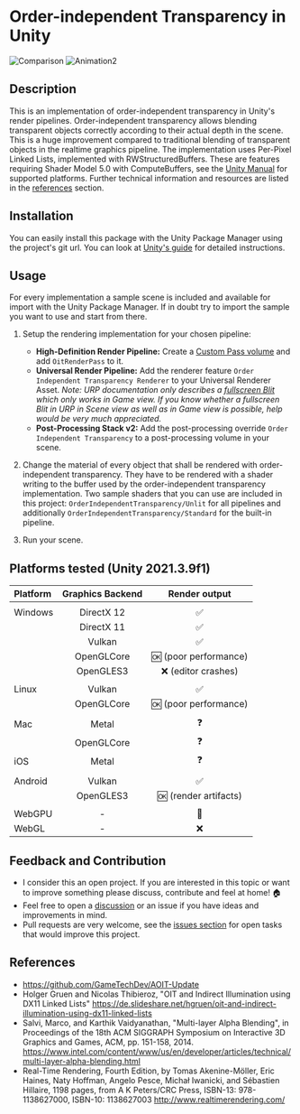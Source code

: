 # Order-independent Transparency in Unity

![Comparison](Screenshots/Comparison.gif) ![Animation2](Screenshots/transparent-statues.gif)

## Description

This is an implementation of order-independent transparency in Unity's render pipelines.
Order-independent transparency allows blending transparent objects correctly according to their actual depth in the
scene.
This is a huge improvement compared to traditional blending of transparent objects in the realtime graphics pipeline.
The implementation uses Per-Pixel Linked Lists, implemented with RWStructuredBuffers.
These are features requiring Shader Model 5.0 with ComputeBuffers, see
the [Unity Manual](https://docs.unity3d.com/Manual/SL-ShaderCompileTargets.html) for supported platforms.
Further technical information and resources are listed in the [references](#References) section.

## Installation

You can easily install this package with the Unity Package Manager using the project's git url. You can look
at [Unity's guide](https://docs.unity3d.com/Manual/upm-ui-giturl.html) for detailed instructions.

## Usage

For every implementation a sample scene is included and available for import with the Unity Package Manager. 
If in doubt try to import the sample you want to use and start from there.

1. Setup the rendering implementation for your chosen pipeline: 
   - **High-Definition Render Pipeline:** Create a [Custom Pass volume](https://docs.unity3d.com/Packages/com.unity.render-pipelines.high-definition@12.1/manual/Custom-Pass-Creating.html) and add `OitRenderPass` to it.
   - **Universal Render Pipeline:** Add the renderer feature `Order Independent Transparency Renderer` to your Universal Renderer Asset. _Note: URP documentation only describes a [fullscreen Blit](https://docs.unity3d.com/Packages/com.unity.render-pipelines.universal@15.0/manual/renderer-features/how-to-fullscreen-blit.html) which only works in Game view. If you know whether a fullscreen Blit in URP in Scene view as well as in Game view is possible, help would be very much appreciated._
   - **Post-Processing Stack v2:** Add the post-processing override `Order Independent Transparency` to a post-processing volume in your scene.
   
2. Change the material of every object that shall be rendered with order-independent transparency. They have to be rendered with a shader writing to the buffer used by the order-independent transparency implementation. Two sample shaders that you can use are included in this project: `OrderIndependentTransparency/Unlit` for all pipelines and additionally `OrderIndependentTransparency/Standard` for the built-in pipeline.
   
3. Run your scene.

## Platforms tested (Unity 2021.3.9f1)

| Platform | Graphics Backend |      Render output      |
| :------- | :--------------: |:-----------------------:|
|          |
| Windows  |    DirectX 12    |   :white_check_mark:    |
|          |    DirectX 11    |   :white_check_mark:    |
|          |      Vulkan      |   :white_check_mark:    |
|          |    OpenGLCore    | :ok: (poor performance) |
|          |    OpenGLES3     |  :x: (editor crashes)   |
|          |
| Linux    |      Vulkan      |   :white_check_mark:    |
|          |    OpenGLCore    | :ok: (poor performance) |
|          |
| Mac      |      Metal       |       :question:        |
|          |    OpenGLCore    |       :question:        |
| iOS      |      Metal       |       :question:        |
|          |
| Android  |      Vulkan      |   :white_check_mark:    |
|          |    OpenGLES3     | :ok: (render artifacts) |
|          |
| WebGPU   |        -         |     :crystal_ball:      |
| WebGL    |        -         |           :x:           |

## Feedback and Contribution

- I consider this an open project. If you are interested in this topic or want to improve something please discuss,
  contribute and feel at home! :house:
- Feel free to open a [discussion](https://github.com/happy-turtle/oit-unity/discussions) or an issue if you have ideas
  and improvements in mind.
- Pull requests are very welcome, see the [issues section](https://github.com/happy-turtle/oit-unity/issues) for open
  tasks that would improve this project.
  
## References

- https://github.com/GameTechDev/AOIT-Update
- Holger Gruen and Nicolas Thibieroz, "OIT and Indirect Illumination using DX11 Linked
  Lists" https://de.slideshare.net/hgruen/oit-and-indirect-illumination-using-dx11-linked-lists
- Salvi, Marco, and Karthik Vaidyanathan, "Multi-layer Alpha Blending", in Proceedings of the 18th ACM SIGGRAPH
  Symposium on Interactive 3D Graphics and Games, ACM, pp. 151-158,
    2014. https://www.intel.com/content/www/us/en/developer/articles/technical/multi-layer-alpha-blending.html
- Real-Time Rendering, Fourth Edition, by Tomas Akenine-Möller, Eric Haines, Naty Hoffman, Angelo Pesce, Michał
  Iwanicki, and Sébastien Hillaire, 1198 pages, from A K Peters/CRC Press, ISBN-13: 978-1138627000, ISBN-10:
  1138627003 http://www.realtimerendering.com/
